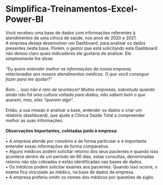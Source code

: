 # Simplifica-Treinamentos-Excel-Power-BI

Você recebeu uma base de dados com informações referentes à atendimentos de uma clínica de saúde, nos anos de 2020 e 2021.<br>
A empresa deseja desenvolver um Dashboard, para analisar os dados presentes nesta base. Porém, o gestor que está solicitando este Dashboard não deixou claro quais indicadores ele gostaria de analisar. Ele simplesmente lhe disse:<br><br>
<i>“Eu quero entender melhor as informações da nossa empresa, relacionadas aos nossos atendimentos médicos. O que você consegue fazer para me ajudar?”<br><br>
Bom.... isso não é raro de acontecer! Muitas empresas, sobretudo quando ainda não há uma cultura voltada para dados, não sabem bem o que querem, mas, elas “querem algo”.</i><br><br>
Então, a sua missão é analisar a base, entender os dados e criar um relatório (dashboard), que ajude a Clínica Saúde Total a compreender melhor as suas informações.<br><br>
**Observações Importantes, coletadas junto à empresa:**<br><br>
•	A empresa atende por convênio e de forma particular e é importante entender essas informações de forma comparativa.<br>
•	Alguns médicos podem solicitar retorno dos seus pacientes e quando isso acontece dentro de um período de 90 dias, estas consultas, denominadas retorno não são cobradas e estão identificadas nas bases de dados.<br>
•	Os médicos podem solicitar exames aos pacientes. Quando isso ocorre, o exame fica vinculado ao médico, na base de dados da empresa.<br>
•	A empresa preferiu omitir os nomes dos médicos por questões de sigilo.
